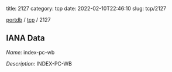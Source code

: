 title: 2127
category: tcp
date: 2022-02-10T22:46:10
slug: tcp/2127

[portdb](/) / [tcp](/category/tcp.html) / 2127


## IANA Data

_Name:_ index-pc-wb

_Description:_ INDEX-PC-WB

